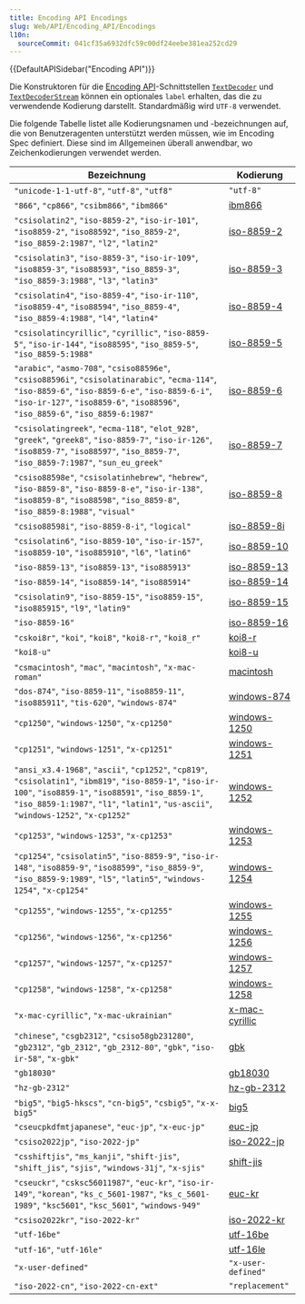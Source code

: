 ```yaml
---
title: Encoding API Encodings
slug: Web/API/Encoding_API/Encodings
l10n:
  sourceCommit: 041cf35a6932dfc59c00df24eebe381ea252cd29
---
```


{{DefaultAPISidebar("Encoding API")}}

Die Konstruktoren für die [Encoding API](/de/docs/Web/API/Encoding_API)-Schnittstellen [`TextDecoder`](/de/docs/Web/API/TextDecoder) und [`TextDecoderStream`](/de/docs/Web/API/TextDecoderStream) können ein optionales `label` erhalten, das die zu verwendende Kodierung darstellt.
Standardmäßig wird `UTF-8` verwendet.

Die folgende Tabelle listet alle Kodierungsnamen und -bezeichnungen auf, die von Benutzeragenten unterstützt werden müssen, wie im Encoding Spec definiert.
Diese sind im Allgemeinen überall anwendbar, wo Zeichenkodierungen verwendet werden.

<table class="no-markdown">
  <thead>
    <tr>
      <th scope="col">Bezeichnung</th>
      <th scope="col">Kodierung</th>
    </tr>
  </thead>
  <tbody>
    <tr>
      <td>
        <code>"unicode-1-1-utf-8"</code>, <code>"utf-8"</code>,
        <code>"utf8"</code>
      </td>
      <td><code>"utf-8"</code></td>
    </tr>
    <tr>
      <td>
        <code>"866"</code>, <code>"cp866"</code>, <code>"csibm866"</code>,
        <code>"ibm866"</code>
      </td>
      <td>
        <a href="https://en.wikipedia.org/wiki/Code_page_866">ibm866</a>
      </td>
    </tr>
    <tr>
      <td>
        <code>"csisolatin2"</code>, <code>"iso-8859-2"</code>,
        <code>"iso-ir-101"</code>, <code>"iso8859-2"</code>,
        <code>"iso88592"</code>, <code>"iso_8859-2"</code>,
        <code>"iso_8859-2:1987"</code>, <code>"l2"</code>, <code>"latin2"</code>
      </td>
      <td>
        <a href="https://en.wikipedia.org/wiki/ISO/IEC_8859-2">iso-8859-2</a>
      </td>
    </tr>
    <tr>
      <td>
        <code>"csisolatin3"</code>, <code>"iso-8859-3"</code>,
        <code>"iso-ir-109"</code>, <code>"iso8859-3"</code>,
        <code>"iso88593"</code>, <code>"iso_8859-3"</code>,
        <code>"iso_8859-3:1988"</code>, <code>"l3"</code>, <code>"latin3"</code>
      </td>
      <td>
        <a href="https://en.wikipedia.org/wiki/ISO/IEC_8859-3">iso-8859-3</a>
      </td>
    </tr>
    <tr>
      <td>
        <code>"csisolatin4"</code>, <code>"iso-8859-4"</code>,
        <code>"iso-ir-110"</code>, <code>"iso8859-4"</code>,
        <code>"iso88594"</code>, <code>"iso_8859-4"</code>,
        <code>"iso_8859-4:1988"</code>, <code>"l4"</code>, <code>"latin4"</code>
      </td>
      <td>
        <a href="https://en.wikipedia.org/wiki/ISO/IEC_8859-4">iso-8859-4</a>
      </td>
    </tr>
    <tr>
      <td>
        <code>"csisolatincyrillic"</code>, <code>"cyrillic"</code>,
        <code>"iso-8859-5"</code>, <code>"iso-ir-144"</code>,
        <code>"iso88595"</code>, <code>"iso_8859-5"</code>,
        <code>"iso_8859-5:1988"</code>
      </td>
      <td>
        <a href="https://en.wikipedia.org/wiki/ISO/IEC_8859-5">iso-8859-5</a>
      </td>
    </tr>
    <tr>
      <td>
        <code>"arabic"</code>, <code>"asmo-708"</code>,
        <code>"csiso88596e"</code>, <code>"csiso88596i"</code>,
        <code>"csisolatinarabic"</code>, <code>"ecma-114"</code>,
        <code>"iso-8859-6"</code>, <code>"iso-8859-6-e"</code>,
        <code>"iso-8859-6-i"</code>, <code>"iso-ir-127"</code>,
        <code>"iso8859-6"</code>, <code>"iso88596"</code>,
        <code>"iso_8859-6"</code>, <code>"iso_8859-6:1987"</code>
      </td>
      <td>
        <a href="https://en.wikipedia.org/wiki/ISO/IEC_8859-6">iso-8859-6</a>
      </td>
    </tr>
    <tr>
      <td>
        <code>"csisolatingreek"</code>, <code>"ecma-118"</code>,
        <code>"elot_928"</code>, <code>"greek"</code>, <code>"greek8"</code>,
        <code>"iso-8859-7"</code>, <code>"iso-ir-126"</code>,
        <code>"iso8859-7"</code>, <code>"iso88597"</code>,
        <code>"iso_8859-7"</code>, <code>"iso_8859-7:1987"</code>,
        <code>"sun_eu_greek"</code>
      </td>
      <td>
        <a href="https://en.wikipedia.org/wiki/ISO/IEC_8859-7">iso-8859-7</a>
      </td>
    </tr>
    <tr>
      <td>
        <code>"csiso88598e"</code>, <code>"csisolatinhebrew"</code>,
        <code>"hebrew"</code>, <code>"iso-8859-8"</code>,
        <code>"iso-8859-8-e"</code>, <code>"iso-ir-138"</code>,
        <code>"iso8859-8"</code>, <code>"iso88598"</code>,
        <code>"iso_8859-8"</code>, <code>"iso_8859-8:1988"</code>,
        <code>"visual"</code>
      </td>
      <td>
        <a href="https://en.wikipedia.org/wiki/ISO/IEC_8859-8">iso-8859-8</a>
      </td>
    </tr>
    <tr>
      <td>
        <code>"csiso88598i"</code>, <code>"iso-8859-8-i"</code>,
        <code>"logical"</code>
      </td>
      <td>
        <a href="https://en.wikipedia.org/wiki/ISO-8859-8-I">iso-8859-8i</a>
      </td>
    </tr>
    <tr>
      <td>
        <code>"csisolatin6"</code>, <code>"iso-8859-10"</code>,
        <code>"iso-ir-157"</code>, <code>"iso8859-10"</code>,
        <code>"iso885910"</code>, <code>"l6"</code>, <code>"latin6"</code>
      </td>
      <td>
        <a href="https://en.wikipedia.org/wiki/ISO/IEC_8859-10">iso-8859-10</a>
      </td>
    </tr>
    <tr>
      <td>
        <code>"iso-8859-13"</code>, <code>"iso8859-13"</code>,
        <code>"iso885913"</code>
      </td>
      <td>
        <a href="https://en.wikipedia.org/wiki/ISO/IEC_8859-13">iso-8859-13</a>
      </td>
    </tr>
    <tr>
      <td>
        <code>"iso-8859-14"</code>, <code>"iso8859-14"</code>,
        <code>"iso885914"</code>
      </td>
      <td>
        <a href="https://en.wikipedia.org/wiki/ISO/IEC_8859-14">iso-8859-14</a>
      </td>
    </tr>
    <tr>
      <td>
        <code>"csisolatin9"</code>, <code>"iso-8859-15"</code>,
        <code>"iso8859-15"</code>, <code>"iso885915"</code>, <code>"l9"</code>,
        <code>"latin9"</code>
      </td>
      <td>
        <a href="https://en.wikipedia.org/wiki/ISO/IEC_8859-15">iso-8859-15</a>
      </td>
    </tr>
    <tr>
      <td><code>"iso-8859-16"</code></td>
      <td>
        <a href="https://en.wikipedia.org/wiki/ISO/IEC_8859-16">iso-8859-16</a>
      </td>
    </tr>
    <tr>
      <td>
        <code>"cskoi8r"</code>, <code>"koi"</code>, <code>"koi8"</code>,
        <code>"koi8-r"</code>, <code>"koi8_r"</code>
      </td>
      <td>
        <a href="https://en.wikipedia.org/wiki/KOI8-R">koi8-r</a>
      </td>
    </tr>
    <tr>
      <td><code>"koi8-u"</code></td>
      <td>
        <a href="https://en.wikipedia.org/wiki/KOI8-U">koi8-u</a>
      </td>
    </tr>
    <tr>
      <td>
        <code>"csmacintosh"</code>, <code>"mac"</code>,
        <code>"macintosh"</code>, <code>"x-mac-roman"</code>
      </td>
      <td>
        <a href="https://en.wikipedia.org/wiki/Mac_OS_Roman">macintosh</a>
      </td>
    </tr>
    <tr>
      <td>
        <code>"dos-874"</code>, <code>"iso-8859-11"</code>,
        <code>"iso8859-11"</code>, <code>"iso885911"</code>,
        <code>"tis-620"</code>, <code>"windows-874"</code>
      </td>
      <td>
        <a href="https://en.wikipedia.org/wiki/Windows-874">windows-874</a>
      </td>
    </tr>
    <tr>
      <td>
        <code>"cp1250"</code>, <code>"windows-1250"</code>,
        <code>"x-cp1250"</code>
      </td>
      <td>
        <a href="https://en.wikipedia.org/wiki/Windows-1250">windows-1250</a>
      </td>
    </tr>
    <tr>
      <td>
        <code>"cp1251"</code>, <code>"windows-1251"</code>,
        <code>"x-cp1251"</code>
      </td>
      <td>
        <a href="https://en.wikipedia.org/wiki/Windows-1251">windows-1251</a>
      </td>
    </tr>
    <tr>
      <td>
        <code>"ansi_x3.4-1968"</code>, <code>"ascii"</code>,
        <code>"cp1252"</code>, <code>"cp819"</code>, <code>"csisolatin1"</code>,
        <code>"ibm819"</code>, <code>"iso-8859-1"</code>,
        <code>"iso-ir-100"</code>, <code>"iso8859-1"</code>,
        <code>"iso88591"</code>, <code>"iso_8859-1"</code>,
        <code>"iso_8859-1:1987"</code>, <code>"l1"</code>,
        <code>"latin1"</code>, <code>"us-ascii"</code>,
        <code>"windows-1252"</code>, <code>"x-cp1252"</code>
      </td>
      <td>
        <a href="https://en.wikipedia.org/wiki/Windows-1252">windows-1252</a>
      </td>
    </tr>
    <tr>
      <td>
        <code>"cp1253"</code>, <code>"windows-1253"</code>,
        <code>"x-cp1253"</code>
      </td>
      <td>
        <a href="https://en.wikipedia.org/wiki/Windows-1253">windows-1253</a>
      </td>
    </tr>
    <tr>
      <td>
        <code>"cp1254"</code>, <code>"csisolatin5"</code>,
        <code>"iso-8859-9"</code>, <code>"iso-ir-148"</code>,
        <code>"iso8859-9"</code>, <code>"iso88599"</code>,
        <code>"iso_8859-9"</code>, <code>"iso_8859-9:1989"</code>,
        <code>"l5"</code>, <code>"latin5"</code>, <code>"windows-1254"</code>,
        <code>"x-cp1254"</code>
      </td>
      <td>
        <a href="https://en.wikipedia.org/wiki/Windows-1254">windows-1254</a>
      </td>
    </tr>
    <tr>
      <td>
        <code>"cp1255"</code>, <code>"windows-1255"</code>,
        <code>"x-cp1255"</code>
      </td>
      <td>
        <a href="https://en.wikipedia.org/wiki/Windows-1255">windows-1255</a>
      </td>
    </tr>
    <tr>
      <td>
        <code>"cp1256"</code>, <code>"windows-1256"</code>,
        <code>"x-cp1256"</code>
      </td>
      <td>
        <a href="https://en.wikipedia.org/wiki/Windows-1256">windows-1256</a>
      </td>
    </tr>
    <tr>
      <td>
        <code>"cp1257"</code>, <code>"windows-1257"</code>,
        <code>"x-cp1257"</code>
      </td>
      <td>
        <a href="https://en.wikipedia.org/wiki/Windows-1257">windows-1257</a>
      </td>
    </tr>
    <tr>
      <td>
        <code>"cp1258"</code>, <code>"windows-1258"</code>,
        <code>"x-cp1258"</code>
      </td>
      <td>
        <a href="https://en.wikipedia.org/wiki/Windows-1258">windows-1258</a>
      </td>
    </tr>
    <tr>
      <td><code>"x-mac-cyrillic"</code>, <code>"x-mac-ukrainian"</code></td>
      <td>
        <a href="https://en.wikipedia.org/wiki/Macintosh_Cyrillic_encoding">x-mac-cyrillic</a>
      </td>
    </tr>
    <tr>
      <td>
        <code>"chinese"</code>, <code>"csgb2312"</code>,
        <code>"csiso58gb231280"</code>, <code>"gb2312"</code>,
        <code>"gb_2312"</code>, <code>"gb_2312-80"</code>, <code>"gbk"</code>,
        <code>"iso-ir-58"</code>, <code>"x-gbk"</code>
      </td>
      <td>
        <a href="https://en.wikipedia.org/wiki/GBK_(character_encoding)">gbk</a>
      </td>
    </tr>
    <tr>
      <td><code>"gb18030"</code></td>
      <td>
        <a href="https://en.wikipedia.org/wiki/GB_18030">gb18030</a>
      </td>
    </tr>
    <tr>
      <td><code>"hz-gb-2312"</code></td>
      <td>
        <a href="https://en.wikipedia.org/wiki/HZ_(character_encoding)">hz-gb-2312</a>
      </td>
    </tr>
    <tr>
      <td>
        <code>"big5"</code>, <code>"big5-hkscs"</code>, <code>"cn-big5"</code>,
        <code>"csbig5"</code>, <code>"x-x-big5"</code>
      </td>
      <td>
        <a href="https://en.wikipedia.org/wiki/Big5">big5</a>
      </td>
    </tr>
    <tr>
      <td>
        <code>"cseucpkdfmtjapanese"</code>, <code>"euc-jp"</code>,
        <code>"x-euc-jp"</code>
      </td>
      <td>
        <a href="https://en.wikipedia.org/wiki/Extended_Unix_Code#EUC-JP">euc-jp</a>
      </td>
    </tr>
    <tr>
      <td><code>"csiso2022jp"</code>, <code>"iso-2022-jp"</code></td>
      <td>
        <a href="https://en.wikipedia.org/wiki/ISO/IEC_2022#ISO-2022-JP">iso-2022-jp</a>
      </td>
    </tr>
    <tr>
      <td>
        <code>"csshiftjis"</code>, <code>"ms_kanji"</code>,
        <code>"shift-jis"</code>, <code>"shift_jis"</code>, <code>"sjis"</code>,
        <code>"windows-31j"</code>, <code>"x-sjis"</code>
      </td>
      <td>
        <a href="https://en.wikipedia.org/wiki/Shift_JIS">shift-jis</a>
      </td>
    </tr>
    <tr>
      <td>
        <code>"cseuckr"</code>, <code>"csksc56011987"</code>,
        <code>"euc-kr"</code>, <code>"iso-ir-149"</code>, <code>"korean"</code>,
        <code>"ks_c_5601-1987"</code>, <code>"ks_c_5601-1989"</code>,
        <code>"ksc5601"</code>, <code>"ksc_5601"</code>,
        <code>"windows-949"</code>
      </td>
      <td>
        <a href="https://en.wikipedia.org/wiki/Extended_Unix_Code#EUC-KR">euc-kr</a>
      </td>
    </tr>
    <tr>
      <td><code>"csiso2022kr"</code>, <code>"iso-2022-kr"</code></td>
      <td>
        <a href="https://en.wikipedia.org/wiki/ISO/IEC_2022#ISO-2022-KR">iso-2022-kr</a>
      </td>
    </tr>
    <tr>
      <td><code>"utf-16be"</code></td>
      <td>
        <a href="https://en.wikipedia.org/wiki/UTF-16#Byte_order_encoding_schemes">utf-16be</a>
      </td>
    </tr>
    <tr>
      <td><code>"utf-16"</code>, <code>"utf-16le"</code></td>
      <td>
        <a href="https://en.wikipedia.org/wiki/UTF-16#Byte_order_encoding_schemes">utf-16le</a>
      </td>
    </tr>
    <tr>
      <td><code>"x-user-defined"</code></td>
      <td><code>"x-user-defined"</code></td>
    </tr>
    <tr>
      <td><code>"iso-2022-cn"</code>, <code>"iso-2022-cn-ext"</code></td>
      <td><code>"replacement"</code></td>
    </tr>
  </tbody>
</table>
